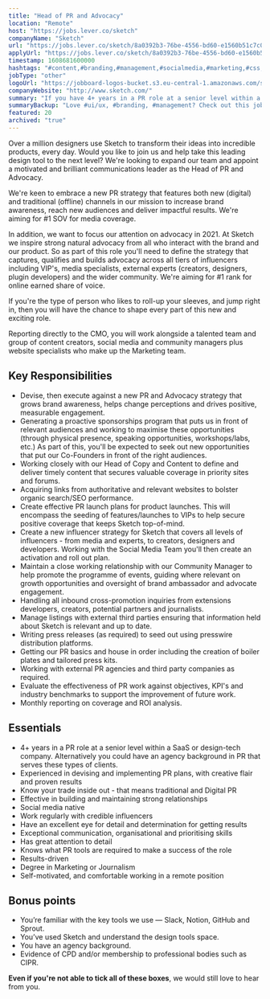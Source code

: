 ```yaml
---
title: "Head of PR and Advocacy"
location: "Remote"
host: "https://jobs.lever.co/sketch"
companyName: "Sketch"
url: "https://jobs.lever.co/sketch/8a0392b3-76be-4556-bd60-e1560b51c7c0"
applyUrl: "https://jobs.lever.co/sketch/8a0392b3-76be-4556-bd60-e1560b51c7c0/apply"
timestamp: 1608681600000
hashtags: "#content,#branding,#management,#socialmedia,#marketing,#css,#analytics,#git,#analysis"
jobType: "other"
logoUrl: "https://jobboard-logos-bucket.s3.eu-central-1.amazonaws.com/sketch"
companyWebsite: "http://www.sketch.com/"
summary: "If you have 4+ years in a PR role at a senior level within a SaaS or design-tech company, Sketch is looking for someone with your knowledge."
summaryBackup: "Love #ui/ux, #branding, #management? Check out this job post!"
featured: 20
archived: "true"
---
```


Over a million designers use Sketch to transform their ideas into incredible products, every day. Would you like to join us and help take this leading design tool to the next level? We're looking to expand our team and appoint a motivated and brilliant communications leader as the Head of PR and Advocacy.

We're keen to embrace a new PR strategy that features both new (digital) and traditional (offline) channels in our mission to increase brand awareness, reach new audiences and deliver impactful results. We're aiming for #1 SOV for media coverage.

In addition, we want to focus our attention on advocacy in 2021. At Sketch we inspire strong natural advocacy from all who interact with the brand and our product. So as part of this role you'll need to define the strategy that captures, qualifies and builds advocacy across all tiers of influencers including VIP's, media specialists, external experts (creators, designers, plugin developers) and the wider community. We're aiming for #1 rank for online earned share of voice.

If you're the type of person who likes to roll-up your sleeves, and jump right in, then you will have the chance to shape every part of this new and exciting role.

Reporting directly to the CMO, you will work alongside a talented team and group of content creators, social media and community managers plus website specialists who make up the Marketing team.

## Key Responsibilities

*   Devise, then execute against a new PR and Advocacy strategy that grows brand awareness, helps change perceptions and drives positive, measurable engagement.
*   Generating a proactive sponsorships program that puts us in front of relevant audiences and working to maximise these opportunities (through physical presence, speaking opportunities, workshops/labs, etc.) As part of this, you'll be expected to seek out new opportunities that put our Co-Founders in front of the right audiences.
*   Working closely with our Head of Copy and Content to define and deliver timely content that secures valuable coverage in priority sites and forums.
*   Acquiring links from authoritative and relevant websites to bolster organic search/SEO performance.
*   Create effective PR launch plans for product launches. This will encompass the seeding of features/launches to VIPs to help secure positive coverage that keeps Sketch top-of-mind.
*   Create a new influencer strategy for Sketch that covers all levels of influencers - from media and experts, to creators, designers and developers. Working with the Social Media Team you'll then create an activation and roll out plan.
*   Maintain a close working relationship with our Community Manager to help promote the programme of events, guiding where relevant on growth opportunities and oversight of brand ambassador and advocate engagement.
*   Handling all inbound cross-promotion inquiries from extensions developers, creators, potential partners and journalists.
*   Manage listings with external third parties ensuring that information held about Sketch is relevant and up to date.
*   Writing press releases (as required) to seed out using presswire distribution platforms.
*   Getting our PR basics and house in order including the creation of boiler plates and tailored press kits.
*   Working with external PR agencies and third party companies as required.
*   Evaluate the effectiveness of PR work against objectives, KPI's and industry benchmarks to support the improvement of future work.
*   Monthly reporting on coverage and ROI analysis.

## Essentials

*   4+ years in a PR role at a senior level within a SaaS or design-tech company. Alternatively you could have an agency background in PR that serves these types of clients.
*   Experienced in devising and implementing PR plans, with creative flair and proven results
*   Know your trade inside out - that means traditional and Digital PR
*   Effective in building and maintaining strong relationships
*   Social media native
*   Work regularly with credible influencers
*   Have an excellent eye for detail and determination for getting results
*   Exceptional communication, organisational and prioritising skills
*   Has great attention to detail
*   Knows what PR tools are required to make a success of the role
*   Results-driven
*   Degree in Marketing or Journalism
*   Self-motivated, and comfortable working in a remote position

## Bonus points

*   You’re familiar with the key tools we use — Slack, Notion, GitHub and Sprout.
*   You’ve used Sketch and understand the design tools space.
*   You have an agency background.
*   Evidence of CPD and/or membership to professional bodies such as CIPR.

**Even if you're not able to tick all of these boxes**, we would still love to hear from you.
